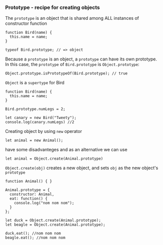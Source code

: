 ### Prototype - recipe for creating objects

The `prototype` is an object that is shared among ALL instances of constructor function

```
function Bird(name) {
  this.name = name;
}

typeof Bird.prototype; // => object
```
Because a `prototype` is an object, a `prototype` can have its own prototype. In this case, the `prototype` of `Bird.prototype` is `Object.prototype`:
```
Object.prototype.isPrototypeOf(Bird.prototype); // true
```
 `Object` is a `supertype` for Bird

```
function Bird(name) {
  this.name = name;
}

Bird.prototype.numLegs = 2;

let canary = new Bird("Tweety");
console.log(canary.numLegs) //2
```
Creating object by using `new` operator
```
let animal = new Animal();
```
have some disadvanteges and as an alternative we can use
```
let animal = Object.create(Animal.prototype)
```
`Object.create(obj)` creates a new object, and sets `obj` as the new object's `prototype`
```
function Animal() { }

Animal.prototype = {
  constructor: Animal, 
  eat: function() {
    console.log("nom nom nom");
  }
};

let duck = Object.create(Animal.prototype);
let beagle = Object.create(Animal.prototype);

duck.eat(); //nom nom nom
beagle.eat(); //nom nom nom
```